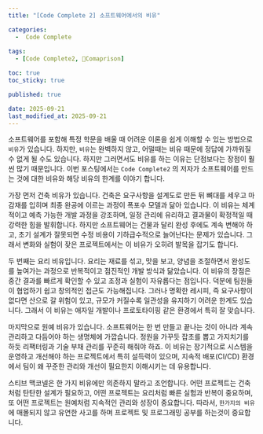 ```yaml
---
title: "[Code Complete 2] 소프트웨어에서의 비유"

categories:
  -  Code Complete
  
tags:
  - [Code Complete2, Comaprison]

toc: true
toc_sticky: true

published: true

date: 2025-09-21
last_modified_at: 2025-09-21
---
```

소프트웨어를 포함해 특정 학문을 배울 때 어려운 이론을 쉽게 이해할 수 있는 방법으로 `비유`가 있습니다. 하지만, `비유`는 완벽하지 않고, 어떨때는 비유 때문에 정답에 가까워질 수 없게 될 수도 있습니다. 하지만 그러면서도 비유를 하는 이유는 단점보다는 장점이 훨씬 많기 때문입니다. 이번 포스팅에서는 `Code Complete2` 의 저자가 소프트웨어를 만드는 것에 대한 비유와 해당 비유의 한계를 이야기 합니다.

가장 먼저 건축 비유가 있습니다. 건축은 요구사항을 설계도로 만든 뒤 뼈대를 세우고 마감재를 입히며 최종 완공에 이르는 과정이 폭포수 모델과 닮아 있습니다. 이 비유는 체계적이고 예측 가능한 개발 과정을 강조하며, 일정 관리에 유리하고 결과물이 확정적일 때 강력한 힘을 발휘합니다. 하지만 소프트웨어는 건물과 달리 완성 후에도 계속 변해야 하고, 초기 설계가 잘못되면 수정 비용이 기하급수적으로 늘어난다는 문제가 있습니다. 그래서 변화와 실험이 잦은 프로젝트에서는 이 비유가 오히려 발목을 잡기도 합니다.

두 번째는 요리 비유입니다. 요리는 재료를 섞고, 맛을 보고, 양념을 조절하면서 완성도를 높여가는 과정으로 반복적이고 점진적인 개발 방식과 닮았습니다. 이 비유의 장점은 중간 결과를 빠르게 확인할 수 있고 조정과 실험이 자유롭다는 점입니다. 덕분에 팀원들이 협업하기 쉽고 창의적인 접근도 가능해집니다. 그러나 명확한 레시피, 즉 요구사항이 없다면 산으로 갈 위험이 있고, 규모가 커질수록 일관성을 유지하기 어려운 한계도 있습니다. 그래서 이 비유는 애자일 개발이나 프로토타이핑 같은 환경에서 특히 잘 맞습니다.

마지막으로 원예 비유가 있습니다. 소프트웨어는 한 번 만들고 끝나는 것이 아니라 계속 관리하고 다듬어야 하는 생명체에 가깝습니다. 정원을 가꾸듯 잡초를 뽑고 가지치기를 하듯 리팩터링과 기술 부채 관리를 꾸준히 해줘야 하죠. 이 비유는 장기적으로 시스템을 운영하고 개선해야 하는 프로젝트에서 특히 설득력이 있으며, 지속적 배포(CI/CD) 환경에서 팀이 왜 꾸준한 관리와 개선이 필요한지 이해시키는 데 유용합니다.

스티브 맥코넬은 한 가지 비유에만 의존하지 말라고 조언합니다. 어떤 프로젝트는 건축처럼 탄탄한 설계가 필요하고, 어떤 프로젝트는 요리처럼 빠른 실험과 반복이 중요하며, 또 어떤 프로젝트는 원예처럼 지속적인 관리와 성장이 중요합니다. 따라서, `한가지의 비유`에 매몰되지 않고 유연한 사고를 하며 프로젝트 및 프로그래밍 공부를 하는것이 중요합니다.